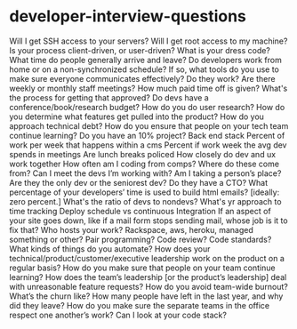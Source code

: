 # developer-interview-questions

Will I get SSH access to your servers? 
Will I get root access to my machine? 
Is your process client-driven, or user-driven? 
What is your dress code?
What time do people generally arrive and leave?
Do developers work from home or on a non-synchronized schedule? 
If so, what tools do you use to make sure everyone communicates effectively? Do they work? 
Are there weekly or monthly staff meetings?
How much paid time off is given? What's the process for getting that approved? 
Do devs have a conference/book/research budget?
How do you do user research?
How do you determine what features get pulled into the product?
How do you approach technical debt?
How do you ensure that people on your tech team continue learning? 
Do you have an 10% project?
Back end stack
Percent of work per week that happens within a cms
Percent if work week the avg dev spends in meetings
Are lunch breaks policed
How closely do dev and ux work together
How often am I coding from comps? Where do these come from?
Can I meet the devs I’m working with?
Am I taking a person’s place?
Are they the only dev or the seniorest dev?
Do they have a CTO?
What percentage of your developers’ time is used to build html emails? [ideally: zero percent.]
What's the ratio of devs to nondevs?
What's yr approach to time tracking
Deploy schedule vs continuous Integration
If an aspect of your site goes down, like if a mail form stops sending mail, whose job is it to fix that?
Who hosts your work? Rackspace, aws, heroku, managed something or other?
Pair programming? Code review? Code standards?
What kinds of things do you automate?
How does your technical/product/customer/executive leadership work on the product on a regular basis?
How do you make sure that people on your team continue learning?
How does the team’s leadership [or the product’s leadership] deal with unreasonable feature requests?
How do you avoid team-wide burnout?
What’s the churn like? How many people have left in the last year, and why did they leave?
How do you make sure the separate teams in the office respect one another’s work?
Can I look at your code stack?
